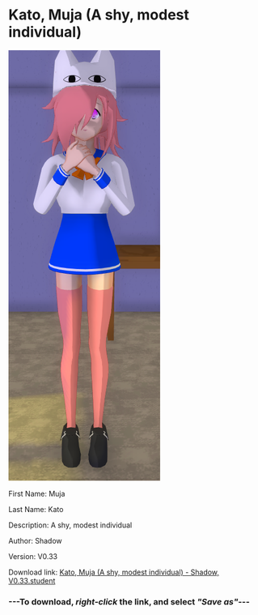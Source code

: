 # Kato, Muja (A shy, modest individual)

<img src = "https://raw.githubusercontent.com/Arbiter1223/Daigaku-Gurashi-Custom-Students/master/Students/Files/Kato%2C%20Muja%20(A%20shy%2C%20modest%20individual).png">

First Name: Muja

Last Name: Kato

Description: A shy, modest individual

Author: Shadow

Version: V0.33

Download link: <a href="https://raw.githubusercontent.com/Arbiter1223/Daigaku-Gurashi-Custom-Students/master/Students/Files/Kato%2C%20Muja%20(A%20shy%2C%20modest%20individual)%20-%20Shadow%2C%20V0.33.student">Kato, Muja (A shy, modest individual) - Shadow, V0.33.student</a>

### ---**To download, _right-click_ the link, and select _"Save as"_**---
